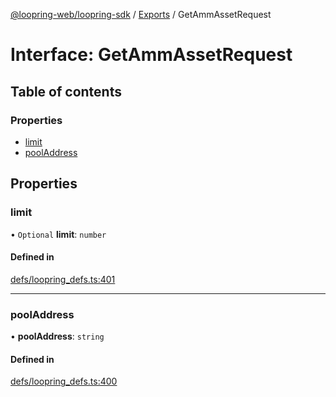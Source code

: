 [@loopring-web/loopring-sdk](../README.md) / [Exports](../modules.md) / GetAmmAssetRequest

# Interface: GetAmmAssetRequest

## Table of contents

### Properties

- [limit](GetAmmAssetRequest.md#limit)
- [poolAddress](GetAmmAssetRequest.md#pooladdress)

## Properties

### limit

• `Optional` **limit**: `number`

#### Defined in

[defs/loopring_defs.ts:401](https://github.com/Loopring/loopring_sdk/blob/f560ad6/src/defs/loopring_defs.ts#L401)

___

### poolAddress

• **poolAddress**: `string`

#### Defined in

[defs/loopring_defs.ts:400](https://github.com/Loopring/loopring_sdk/blob/f560ad6/src/defs/loopring_defs.ts#L400)
